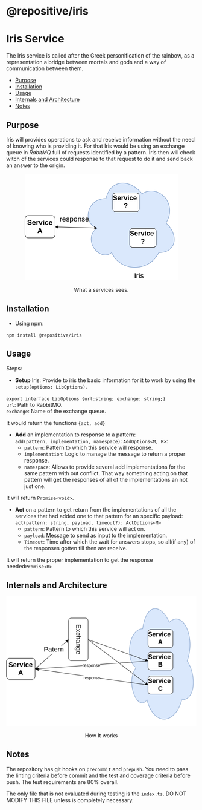 

# @repositive/iris


# Iris Service #

The Iris service is called after the Greek personification of the rainbow, as a representation a bridge between mortals and gods and a way of communication between them.

* [Purpose](#purpose)  
* [Installation](#installation)  
* [Usage](#usage)  
* [Internals and Architecture](#internals-and-architecture)
* [Notes](#notes)  

## Purpose ##

Iris will provides operations to ask and receive information without the need of knowing who is providing it. For that Iris would be using an exchange queue in  _RabitMQ_ full of requests identified by a pattern. Iris then will check witch of the services could response to that request to do it and send back an answer to the origin.




<p align="center">
    <img src="https://github.com/repositive/iris-js/blob/master/docs/imgs/abstractIris.png?raw=true" alt="Abstraction of Iris"/>
    <p align="center">What a services sees.</p>
</p>


## Installation ##

  - Using npm:
  ```
  npm install @repositive/iris
  ```


## Usage ##

Steps:

- **Setup** Iris: Provide to iris the basic information for it to work by using the `setup(options: LibOptions)`.  

`export interface LibOptions {url:string; exchange: string;}`  
`url`: Path to RabbitMQ.  
`exchange`: Name of the exchange queue.  

It would return the functions `{act, add}`

- **Add** an implementation to response to a pattern:  
`add(pattern, implementation, namespace):AddOptions<M, R>`:  
  - `pattern`: Pattern to which this service will response.  
  - `implementation`: Logic to manage the message to return a proper response.
  - `namespace`: Allows to provide several add implementations for the same pattern with out conflict. That way something acting on that pattern will get the responses of all of the implementations an not just one.  

It will return  `Promise<void>`.

- **Act** on a pattern to get return from the implementations of all the services that had added one to that pattern for an specific payload:  
`act(pattern: string, payload, timeout?): ActOptions<M> `  
  - `pattern`: Pattern to which this service will act on.    
  - `payload`: Message to send as input to the implementation.
  - `Timeout`: Time after which the wait for answers stops, so all(if any) of the responses gotten till then are receive.  

It will return the proper implementation to get the response needed`Promise<R>`


## Internals and Architecture ##



<p align="center">
    <img src="https://github.com/repositive/iris-js/blob/master/docs/imgs/Iris.png?raw=true" alt="Iris arq"/>
    <p align="center">How It works</p>
</p>


## Notes ##

The repository has git hooks on `precommit` and `prepush`. You need to pass the linting criteria before commit and the test and coverage criteria before push. The test requirements are 80% overall.

The only file that is not evaluated during testing is the `index.ts`. DO NOT MODIFY THIS FILE unless is completely necessary.
